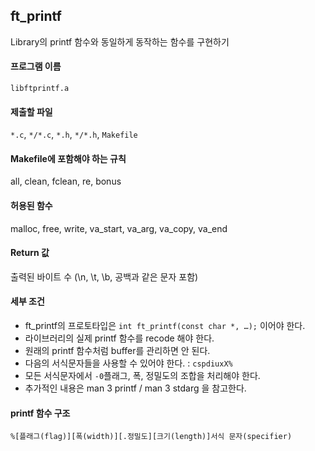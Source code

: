 ## ft_printf
Library의 printf 함수와 동일하게 동작하는 함수를 구현하기

#### 프로그램 이름
`libftprintf.a`
#### 제출할 파일
`*.c`, `*/*.c`, `*.h`, `*/*.h`, `Makefile`
#### Makefile에 포함해야 하는 규칙
all, clean, fclean, re, bonus
#### 허용된 함수
malloc, free, write, va_start, va_arg, va_copy, va_end
#### Return 값
출력된 바이트 수 (\n, \t, \b, 공백과 같은 문자 포함)
#### 세부 조건
- ft_printf의 프로토타입은 `int ft_printf(const char *, …);` 이어야 한다.
- 라이브러리의 실제 printf 함수를 recode 해야 한다.
- 원래의 printf 함수처럼 buffer를 관리하면 안 된다.
- 다음의 서식문자들을 사용할 수 있어야 한다. : `cspdiuxX%`
- 모든 서식문자에서 `-0`플래그, 폭, 정밀도의 조합을 처리해야 한다.
- 추가적인 내용은 man 3 printf / man 3 stdarg 을 참고한다.

#### printf 함수 구조
`%[플래그(flag)][폭(width)][.정밀도][크기(length)]서식 문자(specifier)`
